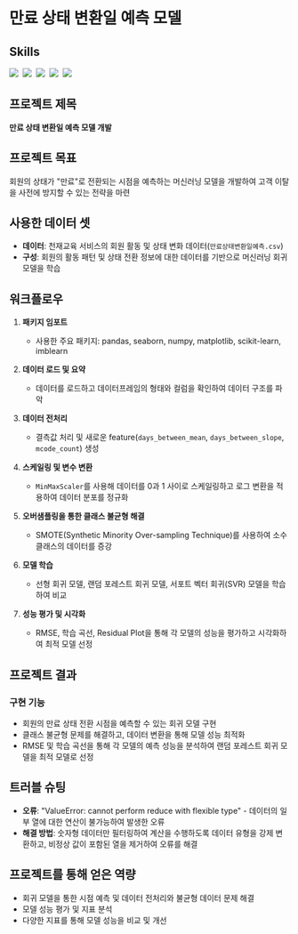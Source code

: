 # 만료 상태 변환일 예측 모델

## Skills
<img src="https://img.shields.io/badge/scikit--learn-F7931E?style=for-the-badge&logo=scikitlearn&logoColor=white"/>&nbsp; <!--scikit-learn-->
<img src="https://img.shields.io/badge/pandas-150458.svg?style=for-the-badge&logo=pandas&logoColor=white"/>&nbsp;  <!--pandas-->
<img src="https://img.shields.io/badge/numpy-4d77cf.svg?style=for-the-badge&logo=numpy&logoColor=white"/>&nbsp;  <!--numpy-->
<img src="https://img.shields.io/badge/Matplotlib-11557c.svg?style=for-the-badge&logo=Matplotlib&logoColor=white"/>&nbsp; <!--matplotlib-->
<img src="https://img.shields.io/badge/imbalanced--learn-009688?style=for-the-badge&logo=scikit-learn&logoColor=white"/>&nbsp;  <!--imbalanced-->

## 프로젝트 제목
**만료 상태 변환일 예측 모델 개발**

## 프로젝트 목표
회원의 상태가 "만료"로 전환되는 시점을 예측하는 머신러닝 모델을 개발하여 고객 이탈을 사전에 방지할 수 있는 전략을 마련

## 사용한 데이터 셋
- **데이터**: 천재교육 서비스의 회원 활동 및 상태 변화 데이터(`만료상태변환일예측.csv`)
- **구성**: 회원의 활동 패턴 및 상태 전환 정보에 대한 데이터를 기반으로 머신러닝 회귀 모델을 학습

## 워크플로우

1. **패키지 임포트**
   - 사용한 주요 패키지: pandas, seaborn, numpy, matplotlib, scikit-learn, imblearn

2. **데이터 로드 및 요약**
   - 데이터를 로드하고 데이터프레임의 형태와 컬럼을 확인하여 데이터 구조를 파악

3. **데이터 전처리**
   - 결측값 처리 및 새로운 feature(`days_between_mean`, `days_between_slope`, `mcode_count`) 생성

4. **스케일링 및 변수 변환**
   - `MinMaxScaler`를 사용해 데이터를 0과 1 사이로 스케일링하고 로그 변환을 적용하여 데이터 분포를 정규화

5. **오버샘플링을 통한 클래스 불균형 해결**
   - SMOTE(Synthetic Minority Over-sampling Technique)를 사용하여 소수 클래스의 데이터를 증강

6. **모델 학습**
   - 선형 회귀 모델, 랜덤 포레스트 회귀 모델, 서포트 벡터 회귀(SVR) 모델을 학습하여 비교

7. **성능 평가 및 시각화**
   - RMSE, 학습 곡선, Residual Plot을 통해 각 모델의 성능을 평가하고 시각화하여 최적 모델 선정

## 프로젝트 결과

### 구현 기능
- 회원의 만료 상태 전환 시점을 예측할 수 있는 회귀 모델 구현
- 클래스 불균형 문제를 해결하고, 데이터 변환을 통해 모델 성능 최적화
- RMSE 및 학습 곡선을 통해 각 모델의 예측 성능을 분석하여 랜덤 포레스트 회귀 모델을 최적 모델로 선정

## 트러블 슈팅

- **오류**: "ValueError: cannot perform reduce with flexible type" - 데이터의 일부 열에 대한 연산이 불가능하여 발생한 오류
- **해결 방법**: 숫자형 데이터만 필터링하여 계산을 수행하도록 데이터 유형을 강제 변환하고, 비정상 값이 포함된 열을 제거하여 오류를 해결

## 프로젝트를 통해 얻은 역량

- 회귀 모델을 통한 시점 예측 및 데이터 전처리와 불균형 데이터 문제 해결
- 모델 성능 평가 및 지표 분석
- 다양한 지표를 통해 모델 성능을 비교 및 개선


